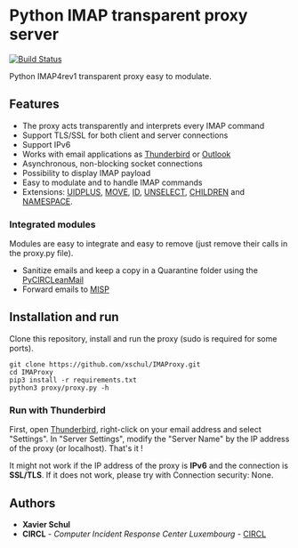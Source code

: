 # Python IMAP transparent proxy server

[![Build Status](https://travis-ci.org/xschul/IMAProxy.svg?branch=master)](https://travis-ci.org/xschul/IMAProxy)

Python IMAP4rev1 transparent proxy easy to modulate.

## Features

* The proxy acts transparently and interprets every IMAP command
* Support TLS/SSL for both client and server connections
* Support IPv6
* Works with email applications as [Thunderbird](https://www.mozilla.org/en-US/thunderbird/) or [Outlook](https://outlook.live.com/owa/)
* Asynchronous, non-blocking socket connections
* Possibility to display IMAP payload
* Easy to modulate and to handle IMAP commands
* Extensions: [UIDPLUS](https://rfc-editor.org/rfc/rfc4315.txt), [MOVE](https://rfc-editor.org/rfc/rfc6851.txt), [ID](https://rfc-editor.org/rfc/rfc2971.txt), [UNSELECT](https://rfc-editor.org/rfc/rfc3691.txt), [CHILDREN](https://rfc-editor.org/rfc/rfc3348.txt) and [NAMESPACE](https://rfc-editor.org/rfc/rfc2342.txt).

### Integrated modules

Modules are easy to integrate and easy to remove (just remove their calls in the proxy.py file).

* Sanitize emails and keep a copy in a Quarantine folder using the [PyCIRCLeanMail](https://github.com/CIRCL/PyCIRCLeanMail)
* Forward emails to [MISP](https://github.com/misp)

## Installation and run

Clone this repository, install and run the proxy (sudo is required for some ports).

```
git clone https://github.com/xschul/IMAProxy.git
cd IMAProxy
pip3 install -r requirements.txt
python3 proxy/proxy.py -h
```

### Run with Thunderbird

First, open [Thunderbird](https://www.mozilla.org/en-US/thunderbird/), right-click on your email address and select "Settings". In "Server Settings", modify the "Server Name" by the IP address of the proxy (or localhost). That's it !

It might not work if the IP address of the proxy is **IPv6** and the connection is **SSL/TLS**. If it does not work, please try with Connection security: None.

## Authors

* **Xavier Schul**
* **CIRCL** - *Computer Incident Response Center Luxembourg* - [CIRCL](https://www.circl.lu/)

